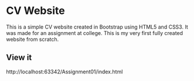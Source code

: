 # CV Website
This is a simple CV website created in Bootstrap using HTML5 and CSS3.
It was made for an assignment at college.
This is my very first fully created website from scratch.

## View it
http://localhost:63342/Assignment01/index.html
